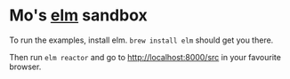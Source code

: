 # Mo's [elm](https://elm-lang.org/) sandbox

To run the examples, install elm. `brew install elm` should get you there.

Then run `elm reactor` and go to [http://localhost:8000/src](http://localhost:8000) in your favourite browser.